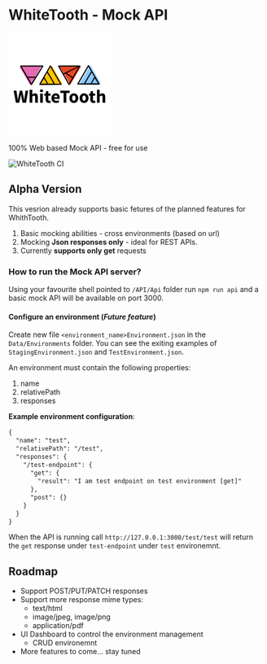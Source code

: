 # WhiteTooth - Mock API
![WhiteTooth Mock API](https://github.com/PizzaTip/WhiteTooth/blob/master/Documentations/WhiteToothLogo.png?raw=true)

100% Web based Mock API - free for use

![WhiteTooth CI](https://github.com/PizzaTip/WhiteTooth/workflows/WhiteTooth%20CI/badge.svg)
## Alpha Version
This vesrion already supports basic fetures of the planned features for WhithTooth.

1. Basic mocking abilities - cross environments (based on url)
2. Mocking **Json responses only** - ideal for REST APIs.
3. Currently **supports only get** requests

### How to run the Mock API server?
Using your favourite shell pointed to `/API/Api` folder run `npm run api` and a basic mock API will be available on port 3000.

#### Configure an environment (*Future feature*)
Create new file `<environment_name>Environment.json` in the `Data/Environments` folder.
You can see the exiting examples of `StagingEnvironment.json` and `TestEnvironment.json`.

An environment must contain the following properties:

1. name
2. relativePath
3. responses

**Example environment configuration**:
```
{
  "name": "test",
  "relativePath": "/test",
  "responses": {
    "/test-endpoint": {
      "get": {
        "result": "I am test endpoint on test environment [get]"
      },
      "post": {}
    }
  }
}

```

When the API is running call `http://127.0.0.1:3000/test/test` will return the `get` response under `test-endpoint` under `test` environemnt.

## Roadmap
- Support POST/PUT/PATCH responses
- Support more response mime types:
  - text/html
  - image/jpeg, image/png
  - application/pdf
- UI Dashboard to control the environment management
  - CRUD environemnt
- More features to come... stay tuned


